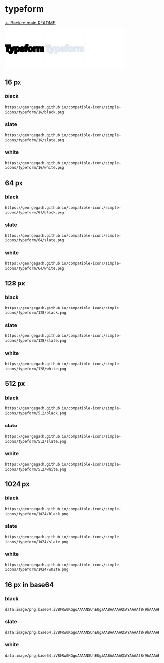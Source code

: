 # typeform

[← Back to main README](../../README.md)


<img src="./128/black.png" width="128" alt="typeform black icon" />
<img src="./128/slate.png" width="128" alt="typeform slate icon" />
<img src="./128/white.png" width="128" alt="typeform white icon" />

## 16 px

### black
```
https://georgegach.github.io/compatible-icons/simple-icons/typeform/16/black.png
```

### slate
```
https://georgegach.github.io/compatible-icons/simple-icons/typeform/16/slate.png
```

### white
```
https://georgegach.github.io/compatible-icons/simple-icons/typeform/16/white.png
```

## 64 px

### black
```
https://georgegach.github.io/compatible-icons/simple-icons/typeform/64/black.png
```

### slate
```
https://georgegach.github.io/compatible-icons/simple-icons/typeform/64/slate.png
```

### white
```
https://georgegach.github.io/compatible-icons/simple-icons/typeform/64/white.png
```

## 128 px

### black
```
https://georgegach.github.io/compatible-icons/simple-icons/typeform/128/black.png
```

### slate
```
https://georgegach.github.io/compatible-icons/simple-icons/typeform/128/slate.png
```

### white
```
https://georgegach.github.io/compatible-icons/simple-icons/typeform/128/white.png
```

## 512 px

### black
```
https://georgegach.github.io/compatible-icons/simple-icons/typeform/512/black.png
```

### slate
```
https://georgegach.github.io/compatible-icons/simple-icons/typeform/512/slate.png
```

### white
```
https://georgegach.github.io/compatible-icons/simple-icons/typeform/512/white.png
```

## 1024 px

### black
```
https://georgegach.github.io/compatible-icons/simple-icons/typeform/1024/black.png
```

### slate
```
https://georgegach.github.io/compatible-icons/simple-icons/typeform/1024/slate.png
```

### white
```
https://georgegach.github.io/compatible-icons/simple-icons/typeform/1024/white.png
```

## 16 px in base64

### black
```
data:image/png;base64,iVBORw0KGgoAAAANSUhEUgAAABAAAAAQCAYAAAAf8/9hAAAABmJLR0QA/wD/AP+gvaeTAAAAnklEQVQ4je3QvY7BARAE8B/ihETINXJCotCrxSuId6FVeaTLPYBWp1LTC4n4Cu78NVto6Fxlki12Znd2srzxL/hA7pGYwQFDLJBFFQnyqGCKNmYoooGvMP2EbxyxjMVf7LGNPsEVp6jLPZ+OwQnKmOMvkuRjMcEK5+B/sAltnUIHA3TRxwi9MCqhiTFakXSHehzY3/+jEGTt2UffeAFuzsYn9Mi/F1AAAAAASUVORK5CYII=
```

### slate
```
data:image/png;base64,iVBORw0KGgoAAAANSUhEUgAAABAAAAAQCAYAAAAf8/9hAAAABmJLR0QA/wD/AP+gvaeTAAAA5ElEQVQ4je3RMU6CYRCE4Xf2/1EhJJhgSWnvLSy9hRfwACb29p6DeABjR2JNLCiMRgmNECNKEPcbC7XTko6nnC0mmYWN9RsOvTUaefu/ux4ms3cAKY4zfStQqeunnXQule2Aa+wbU06JamG5A1A+mUYodD+Z9bEOQ8wNexJpWGIK0P4pMmhlGwXhQi195wHxKnlg2AXfuShtNcBNoAAWesblQ6KBfYl4AYpgWtfSRRZOjIrQOcFZhY5cIku4U8H+KnVVhQ4qYmHKPB39iNLM1Jt+xxiPx63MtNTq9nrdx/W8ZONPX3TzbFJeF2z8AAAAAElFTkSuQmCC
```

### white
```
data:image/png;base64,iVBORw0KGgoAAAANSUhEUgAAABAAAAAQCAYAAAAf8/9hAAAABmJLR0QA/wD/AP+gvaeTAAAArklEQVQ4je3Qv0nDARDF8c8voBIR4gCxs3cAVxC3yABxACEjiQMEO8EBLK2sxIDkH4kmz8KDpEkhYpcvHBzvHXfcY8//k+QwydEuv0kyq76HZzR4xQoneMATbjFHp+ZHaElyl2Se5C0/fCWZJhlnwzrJoupzW29hjEec4qUuH6CNNYJ3LEu/x0d5oybJJW5whT4GuK5FHZxjiIt6YYKzOjDdDus4STtJ99dJ7/kb33TCbwNOCqp7AAAAAElFTkSuQmCC
```

